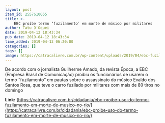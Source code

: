 ```yaml
---
layout: post
item_id: 2557610055
title: >-
    EBC proíbe termo ‘fuzilamento’ em morte de músico por militares
author: Tatu D'Oquei
date: 2019-04-12 18:43:34
pub_date: 2019-04-12 18:43:34
time_added: 2019-04-13 06:20:00
categories: []
tags: []
image: https://catracalivre.com.br/wp-content/uploads/2019/04/ebc-fuzilamento-musico-militares.jpg
---
```


De acordo com o jornalista Guilherme Amado, da revista Época, a EBC (Empresa Brasil de Comunicação) proibiu os funcionários de usarem o termo “fuzilamento” em pautas sobre o assassinato do músico Evaldo dos Santos Rosa, que teve o carro fuzilado por militares com mais de 80 tiros no domingo

**Link:** [https://catracalivre.com.br/cidadania/ebc-proibe-uso-do-termo-fuzilamento-em-morte-de-musico-no-rio/](https://catracalivre.com.br/cidadania/ebc-proibe-uso-do-termo-fuzilamento-em-morte-de-musico-no-rio/)

